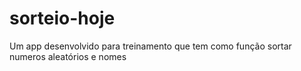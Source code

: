 # sorteio-hoje
 Um app desenvolvido para treinamento que tem como função sortar numeros aleatórios e nomes
